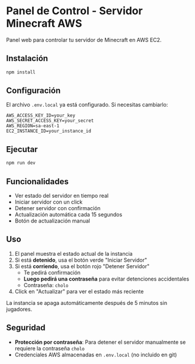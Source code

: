 # Panel de Control - Servidor Minecraft AWS

Panel web para controlar tu servidor de Minecraft en AWS EC2.

## Instalación

```bash
npm install
```

## Configuración

El archivo `.env.local` ya está configurado. Si necesitas cambiarlo:

```env
AWS_ACCESS_KEY_ID=your_key
AWS_SECRET_ACCESS_KEY=your_secret
AWS_REGION=sa-east-1
EC2_INSTANCE_ID=your_instance_id
```

## Ejecutar

```bash
npm run dev
```


## Funcionalidades

- Ver estado del servidor en tiempo real
- Iniciar servidor con un click
- Detener servidor con confirmación
- Actualización automática cada 15 segundos
- Botón de actualización manual

## Uso

1. El panel muestra el estado actual de la instancia
2. Si está **detenido**, usa el botón verde "Iniciar Servidor"
3. Si está **corriendo**, usa el botón rojo "Detener Servidor"
   - Te pedirá confirmación
   - **Luego pedirá una contraseña** para evitar detenciones accidentales
   - Contraseña: `cholo`
4. Click en "Actualizar" para ver el estado más reciente

La instancia se apaga automáticamente después de 5 minutos sin jugadores.

## Seguridad

- **Protección por contraseña**: Para detener el servidor manualmente se requiere la contraseña `cholo`
- Credenciales AWS almacenadas en `.env.local` (no incluido en git)

